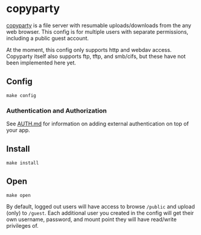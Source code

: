 # copyparty

[copyparty](https://github.com/9001/copyparty) is a file server with
resumable uploads/downloads from the any web browser. This config is
for multiple users with separate permissions, including a public guest
account.

At the moment, this config only supports http and webdav access.
Copyparty itself also supports ftp, tftp, and smb/cifs, but these have
not been implemented here yet.

## Config

```
make config
```

### Authentication and Authorization

See [AUTH.md](../AUTH.md) for information on adding external authentication on
top of your app.

## Install

```
make install
```

## Open

```
make open
```

By default, logged out users will have access to browse `/public` and
upload (only) to `/guest`. Each additional user you created in the
config will get their own username, password, and mount point they
will have read/write privileges of.



